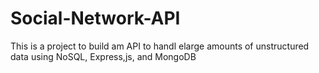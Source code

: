 # Social-Network-API
This is a project to build am API to handl elarge amounts of unstructured data using NoSQL, Express,js, and MongoDB
